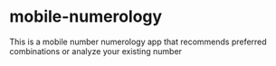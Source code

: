 # mobile-numerology
This is a mobile number numerology app that recommends preferred combinations or analyze your existing number
